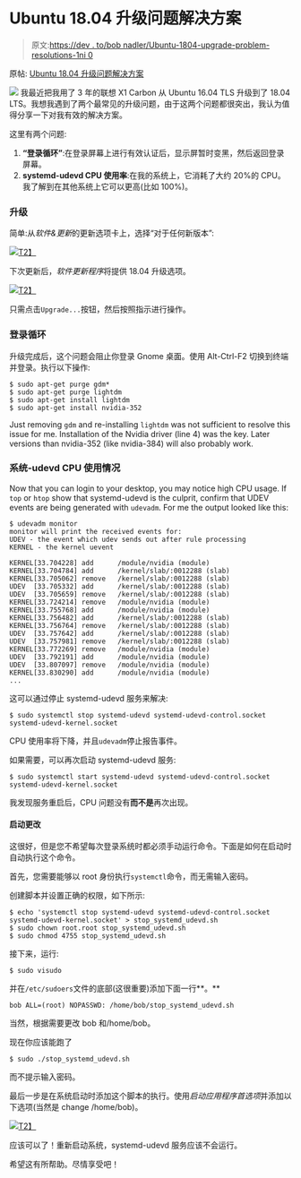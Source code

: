 # Ubuntu 18.04 升级问题解决方案

> 原文:[https://dev . to/bob nadler/Ubuntu-1804-upgrade-problem-resolutions-1ni 0](https://dev.to/bobnadler/ubuntu-1804-upgrade-problem-resolutions-1ni0)

原帖: [Ubuntu 18.04 升级问题解决方案](https://bobonmedicaldevicesoftware.com/blog/2018/08/04/ubuntu-18-04-upgrade-problem-resolutions/)

[![](../Images/1b131695ba992dad506900c9f5bbb15d.png)](https://www.ubuntu.com) 我最近把我用了 3 年的联想 X1 Carbon 从 Ubuntu 16.04 TLS 升级到了 18.04 LTS。我想我遇到了两个最常见的升级问题，由于这两个问题都很突出，我认为值得分享一下对我有效的解决方案。

这里有两个问题:

1.  **“登录循环”**:在登录屏幕上进行有效认证后，显示屏暂时变黑，然后返回登录屏幕。
2.  **systemd-udevd CPU 使用率**:在我的系统上，它消耗了大约 20%的 CPU。我了解到在其他系统上它可以更高(比如 100%)。

### 升级

简单:从*软件&更新*的更新选项卡上，选择“对于任何新版本”:

[![](../Images/c63acbc75a2e6f6273cf1295cc9306ed.png)T2】](https://res.cloudinary.com/practicaldev/image/fetch/s--WUtRB3sp--/c_limit%2Cf_auto%2Cfl_progressive%2Cq_auto%2Cw_880/https://bobonmedicaldevicesoftware.com/blog/wp-content/uploads/2018/08/anynewversion.png)

下次更新后，*软件更新程序*将提供 18.04 升级选项。

[![](../Images/7cbb6b71ad32dc5b604366fe2403f7b2.png)T2】](https://res.cloudinary.com/practicaldev/image/fetch/s--Kjr8Vaqb--/c_limit%2Cf_auto%2Cfl_progressive%2Cq_auto%2Cw_880/https://bobonmedicaldevicesoftware.com/blog/wp-content/uploads/2018/08/upgradeto1804.png)

只需点击`Upgrade...`按钮，然后按照指示进行操作。

### 登录循环

升级完成后，这个问题会阻止你登录 Gnome 桌面。使用 Alt-Ctrl-F2 切换到终端并登录。执行以下操作:

```
$ sudo apt-get purge gdm*
$ sudo apt-get purge lightdm
$ sudo apt-get install lightdm
$ sudo apt-get install nvidia-352
```

Just removing `gdm` and re-installing `lightdm` was not sufficient to resolve this issue for me. Installation of the Nvidia driver (line 4) was the key. Later versions than nvidia-352 (like nvidia-384) will also probably work.

### 系统-udevd CPU 使用情况

Now that you can login to your desktop, you may notice high CPU usage. If `top` or `htop` show that systemd-udevd is the culprit, confirm that UDEV events are being generated with `udevadm`. For me the output looked like this:

```
$ udevadm monitor
monitor will print the received events for:
UDEV - the event which udev sends out after rule processing
KERNEL - the kernel uevent

KERNEL[33.704228] add      /module/nvidia (module)
KERNEL[33.704784] add      /kernel/slab/:0012288 (slab)
KERNEL[33.705062] remove   /kernel/slab/:0012288 (slab)
UDEV  [33.705332] add      /kernel/slab/:0012288 (slab)
UDEV  [33.705659] remove   /kernel/slab/:0012288 (slab)
KERNEL[33.724214] remove   /module/nvidia (module)
KERNEL[33.755768] add      /module/nvidia (module)
KERNEL[33.756482] add      /kernel/slab/:0012288 (slab)
KERNEL[33.756764] remove   /kernel/slab/:0012288 (slab)
UDEV  [33.757642] add      /kernel/slab/:0012288 (slab)
UDEV  [33.757981] remove   /kernel/slab/:0012288 (slab)
KERNEL[33.772269] remove   /module/nvidia (module)
UDEV  [33.792191] add      /module/nvidia (module)
UDEV  [33.807097] remove   /module/nvidia (module)
KERNEL[33.830290] add      /module/nvidia (module)
...

```

这可以通过停止 systemd-udevd 服务来解决:

```
$ sudo systemctl stop systemd-udevd systemd-udevd-control.socket systemd-udevd-kernel.socket
```

CPU 使用率将下降，并且`udevadm`停止报告事件。

如果需要，可以再次启动 systemd-udevd 服务:

```
$ sudo systemctl start systemd-udevd systemd-udevd-control.socket systemd-udevd-kernel.socket
```

我发现服务重启后，CPU 问题没有**而不是**再次出现。

#### 启动更改

这很好，但是您不希望每次登录系统时都必须手动运行命令。下面是如何在启动时自动执行这个命令。

首先，您需要能够以 root 身份执行`systemctl`命令，而无需输入密码。

创建脚本并设置正确的权限，如下所示:

```
$ echo 'systemctl stop systemd-udevd systemd-udevd-control.socket systemd-udevd-kernel.socket' > stop_systemd_udevd.sh
$ sudo chown root.root stop_systemd_udevd.sh
$ sudo chmod 4755 stop_systemd_udevd.sh
```

接下来，运行:

```
$ sudo visudo
```

并在`/etc/sudoers`文件的底部(这很重要)添加下面一行**。**

```
bob ALL=(root) NOPASSWD: /home/bob/stop_systemd_udevd.sh
```

当然，根据需要更改 bob 和/home/bob。

现在你应该能跑了

```
$ sudo ./stop_systemd_udevd.sh
```

而不提示输入密码。

最后一步是在系统启动时添加这个脚本的执行。使用*启动应用程序首选项*并添加以下选项(当然是 change /home/bob)。

[![](../Images/15c1e815bfa173cb79b862ab342d8737.png)T2】](https://res.cloudinary.com/practicaldev/image/fetch/s--KJY0zYfW--/c_limit%2Cf_auto%2Cfl_progressive%2Cq_auto%2Cw_880/https://bobonmedicaldevicesoftware.com/blog/wp-content/uploads/2018/08/startup-application.png)

应该可以了！重新启动系统，systemd-udevd 服务应该不会运行。

希望这有所帮助。尽情享受吧！